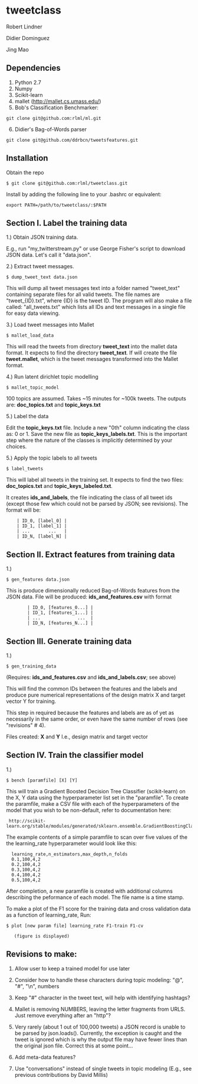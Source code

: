 tweetclass
==========

Robert Lindner

Didier Dominguez

Jing Mao


Dependencies
--------------
1. Python 2.7
2. Numpy
3. Scikit-learn
4. mallet (http://mallet.cs.umass.edu/)
5. Bob's Classification Benchmarker:
```
git clone git@github.com:rlml/ml.git
```
6. Didier's Bag-of-Words parser 
```
git clone git@github.com/ddrbcn/tweetsfeatures.git
```

Installation
------------
Obtain the repo
```
$ git clone git@github.com:rlml/tweetclass.git
```
Install by adding the following line to
your .bashrc or equivalent:
```
export PATH=/path/to/tweetclass/:$PATH
```



Section I. Label the training data
---------------------------------------

1.) Obtain JSON training data.

E.g., run "my_twitterstream.py" or use
George Fisher's script to download JSON data.
Let's call it "data.json".


2.) Extract tweet messages.
```
$ dump_tweet_text data.json
```

This will dump all tweet messages text into a 
folder named "tweet_text" containing separate 
files for all valid tweets.  The file names 
are "tweet_{ID}.txt", where {ID} is the tweet ID.
The program will also make a file called:
"all_tweets.txt" which lists all IDs and text
messages in a single file for easy data viewing.


3.) Load tweet messages into Mallet
```
$ mallet_load_data
```

This will read the tweets from directory **tweet_text**
into the mallet data format.
It expects to find the directory **tweet_text**.
If will create the file **tweet.mallet**, which is the tweet messages
transformed into the Mallet format.

4.) Run latent dirichlet topic modelling 
```
$ mallet_topic_model
```
100 topics are assumed.
Takes ~15 minutes for  ~100k tweets.  The outputs are:
**doc_topics.txt** and **topic_keys.txt**

5.) Label the data

Edit the **topic_keys.txt** file.
Include a new "0th" column indicating the class as: 0  or 1.
Save the new file as **topic_keys_labels.txt**.
This is the important step where the nature of the
classes is implicitly determined by your choices.


5.) Apply the topic labels to all tweets
```
$ label_tweets
```

This will label all tweets in the training set.
It expects to find the two files: **doc_topics.txt**
and **topic_keys_labeled.txt**.

It creates **ids_and_labels**, the file indicating the 
class of all tweet ids (except those few which could
not be parsed by JSON; see revisions). The format will be:
       
        | ID_0, [label_0] |
        | ID_1, [label_1] |
        | ...       ...   |
        | ID_N, [label_N] |





Section II. Extract features from training data
-----------------------------------------------
1.)  
```
$ gen_features data.json
```

This is produce dimensionally reduced 
Bag-of-Words features from the JSON data.
File will be produced: **ids_and_features.csv** 
with format

            | ID_0, [features_0...] |
            | ID_1, [features_1...] |
            | ...              ...  |
            | ID_N, [features_N...] |



Section III. Generate training data
------------------------------------

1.)
```
$ gen_training_data
```

(Requires: **ids_and_features.csv** and **ids_and_labels.csv**; see above)

This will find the common IDs between the features and the
labels and produce pure numerical representations of the
design matrix X and target vector Y for training.

This step in required because the features and labels
are as of yet as necessarily in the same order, or even
have the same number of rows (see "revisions" # 4).

Files created: **X** and **Y**
I.e., design matrix and target vector


Section IV. Train the classifier model
--------------------------------------

1.) 
```
$ bench [paramfile] [X] [Y]
```

This will train a Gradient Boosted Decision Tree Classifier
(scikit-learn) on the X, Y data using the hyperparameter 
list set in the "paramfile".  To create the paramfile, make a 
CSV file with each of the hyperparameters of the model that 
you wish to be non-default, refer to documentation here:

     http://scikit-learn.org/stable/modules/generated/sklearn.ensemble.GradientBoostingClassifier.html

The example contents of a simple paramfile to scan over
five values of the the learning_rate hyperparameter 
would look like this:

      learning_rate,n_estimators,max_depth,n_folds
      0.1,100,4,2                                   
      0.2,100,4,2                                   
      0.3,100,4,2                                   
      0.4,100,4,2                                   
      0.5,100,4,2

After completion, a new paramfile is created with additional
columns describing the peformance of each model.
The file name is a time stamp.  

To make a plot of the F1 score for the training data and
cross validation data as a function of learning_rate, Run:

```
$ plot [new param file] learning_rate F1-train F1-cv
```
       (figure is displayed)






Revisions to make:
--------------------
1. Allow user to keep a trained model for use later

2.  Consider how to handle these characters during
   topic modeling:
    "@", "#", "\n", numbers

3.   Keep "#" character in the tweet text, 
    will help with identifying hashtags?

4.   Mallet is removing NUMBERS, leaving the letter fragments from URLS.
    Just remove everything after an "http"?

5.  Very rarely (about 1 out of 100,000 tweets) a JSON
   record is unable to be parsed by json.loads().
   Currently, the exception is caught and the tweet is ignored
   which is why the output file may have fewer lines than the
   original json file.  Correct this at some point...

6. Add meta-data features?

7. Use "conversations" instead of single tweets in topic modeling (E.g., see previous contributions by David Millis)
